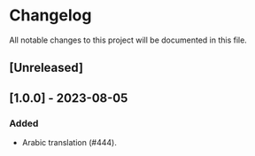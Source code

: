 # Changelog

All notable changes to this project will be documented in this file.

## [Unreleased]

## [1.0.0] - 2023-08-05

### Added

- Arabic translation (#444).
